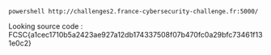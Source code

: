 ```powershell http://challenges2.france-cybersecurity-challenge.fr:5000/```

Looking source code : 
FCSC{a1cec1710b5a2423ae927a12db174337508f07b470fc0a29bfc73461f131e0c2}
